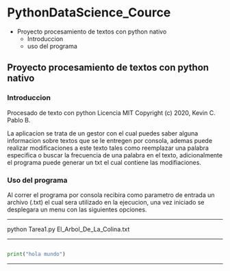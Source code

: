 # PythonDataScience_Cource

- Proyecto procesamiento de textos con python nativo
  - Introduccion
  - uso del programa

## Proyecto procesamiento de textos con python nativo
### Introduccion

Procesado de texto con python
Licencia MIT
Copyright (c) 2020, Kevin C. Pablo B.

La aplicacion se trata de un gestor con el cual puedes saber alguna informacion sobre textos que se le entregen por consola, ademas puede realizar modificaciones a este texto tales como reemplazar una palabra especifica o buscar la frecuencia de una palabra en el texto, adicionalmente el programa puede generar un txt el cual contiene las modifiaciones.

### Uso del programa

Al correr el programa por consola recibira como parametro de entrada un archivo (.txt) el cual sera utilizado en la ejecucion,
una vez iniciado se desplegara un menu con las siguientes opciones.

-----

python Tarea1.py El_Arbol_De_La_Colina.txt

-----

```python

print("hola mundo")

```
-----
